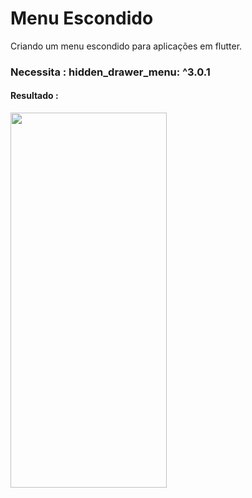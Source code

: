 # Menu Escondido

Criando um menu escondido para aplicações em flutter.

### Necessita : hidden_drawer_menu: ^3.0.1

#### Resultado :

  
 <img src="https://user-images.githubusercontent.com/7662248/164274973-0e8c5df9-7aea-4e28-b7b7-ba163f032701.png" alt="" width="250" height="600" />

